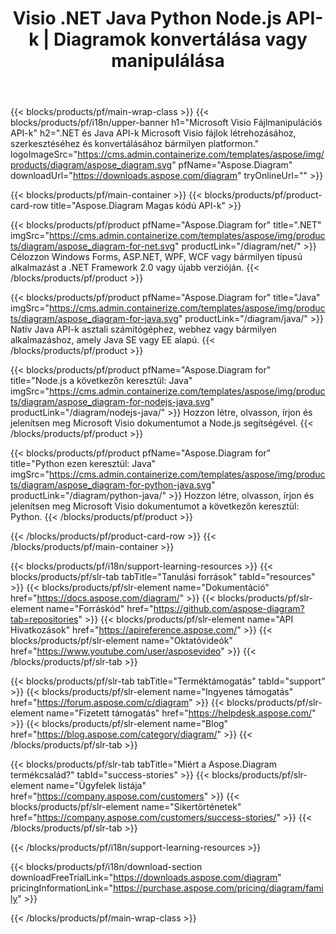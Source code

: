 ﻿---
title: Visio .NET Java Python Node.js API-k | Diagramok konvertálása vagy manipulálása 
weight: 10
url: /hu/family
description: Diagram könyvtár nyílt szerkesztésű nyomtatás létrehozásához és Visio fájlok konvertálásához a .NET Java és Mono alkalmazásokban a Microsoft Visio telepítése nélkül
---
{{< blocks/products/pf/main-wrap-class >}}
{{< blocks/products/pf/i18n/upper-banner h1="Microsoft Visio Fájlmanipulációs API-k" h2=".NET és Java API-k Microsoft Visio fájlok létrehozásához, szerkesztéséhez és konvertálásához bármilyen platformon." logoImageSrc="https://cms.admin.containerize.com/templates/aspose/img/products/diagram/aspose_diagram.svg" pfName="Aspose.Diagram" downloadUrl="https://downloads.aspose.com/diagram" tryOnlineUrl="" >}}

{{< blocks/products/pf/main-container >}}
{{< blocks/products/pf/product-card-row title="Aspose.Diagram Magas kódú API-k" >}}

{{< blocks/products/pf/product pfName="Aspose.Diagram for" title=".NET" imgSrc="https://cms.admin.containerize.com/templates/aspose/img/products/diagram/aspose_diagram-for-net.svg" productLink="/diagram/net/" >}}
Célozzon Windows Forms, ASP.NET, WPF, WCF vagy bármilyen típusú alkalmazást a .NET Framework 2.0 vagy újabb verzióján.
{{< /blocks/products/pf/product >}}

{{< blocks/products/pf/product pfName="Aspose.Diagram for" title="Java" imgSrc="https://cms.admin.containerize.com/templates/aspose/img/products/diagram/aspose_diagram-for-java.svg" productLink="/diagram/java/" >}}
Natív Java API-k asztali számítógéphez, webhez vagy bármilyen alkalmazáshoz, amely Java SE vagy EE alapú.
{{< /blocks/products/pf/product >}}

{{< blocks/products/pf/product pfName="Aspose.Diagram for" title="Node.js a következőn keresztül: Java" imgSrc="https://cms.admin.containerize.com/templates/aspose/img/products/diagram/aspose_diagram-for-nodejs-java.svg" productLink="/diagram/nodejs-java/" >}}
Hozzon létre, olvasson, írjon és jelenítsen meg Microsoft Visio dokumentumot a Node.js segítségével.
{{< /blocks/products/pf/product >}}

{{< blocks/products/pf/product pfName="Aspose.Diagram for" title="Python ezen keresztül: Java" imgSrc="https://cms.admin.containerize.com/templates/aspose/img/products/diagram/aspose_diagram-for-python-java.svg" productLink="/diagram/python-java/" >}}
Hozzon létre, olvasson, írjon és jelenítsen meg Microsoft Visio dokumentumot a következőn keresztül: Python.
{{< /blocks/products/pf/product >}}

{{< /blocks/products/pf/product-card-row >}}
{{< /blocks/products/pf/main-container >}}

{{< blocks/products/pf/i18n/support-learning-resources >}}
{{< blocks/products/pf/slr-tab tabTitle="Tanulási források" tabId="resources" >}}
{{< blocks/products/pf/slr-element name="Dokumentáció" href="https://docs.aspose.com/diagram/" >}}
{{< blocks/products/pf/slr-element name="Forráskód" href="https://github.com/aspose-diagram?tab=repositories" >}}
{{< blocks/products/pf/slr-element name="API Hivatkozások" href="https://apireference.aspose.com/" >}}
{{< blocks/products/pf/slr-element name="Oktatóvideók" href="https://www.youtube.com/user/asposevideo" >}}
{{< /blocks/products/pf/slr-tab >}}

{{< blocks/products/pf/slr-tab tabTitle="Terméktámogatás" tabId="support" >}}
{{< blocks/products/pf/slr-element name="Ingyenes támogatás" href="https://forum.aspose.com/c/diagram" >}}
{{< blocks/products/pf/slr-element name="Fizetett támogatás" href="https://helpdesk.aspose.com/" >}}
{{< blocks/products/pf/slr-element name="Blog" href="https://blog.aspose.com/category/diagram/" >}}
{{< /blocks/products/pf/slr-tab >}}

{{< blocks/products/pf/slr-tab tabTitle="Miért a Aspose.Diagram termékcsalád?" tabId="success-stories" >}}
{{< blocks/products/pf/slr-element name="Ügyfelek listája" href="https://company.aspose.com/customers" >}}
{{< blocks/products/pf/slr-element name="Sikertörténetek" href="https://company.aspose.com/customers/success-stories/" >}}
{{< /blocks/products/pf/slr-tab >}}

{{< /blocks/products/pf/i18n/support-learning-resources >}}

{{< blocks/products/pf/i18n/download-section downloadFreeTrialLink="https://downloads.aspose.com/diagram" pricingInformationLink="https://purchase.aspose.com/pricing/diagram/family" >}}

{{< /blocks/products/pf/main-wrap-class >}}
